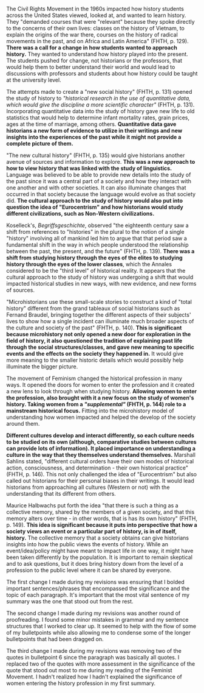 The Civil Rights Movement in the 1960s impacted how history students across the United States viewed, looked at, and wanted to learn history. They "demanded courses that were "relevant" because they spoke directly to the concerns of their own lives: classes on the history of Vietnam, to explain the origins of the war there, courses on the history of radical movements in the past, and on Africa and Latin America" (FHTH, p. 129). **There was a call for a change in how students wanted to approach history.** They wanted to understand how history played into the present. The students pushed for change, not historians or the professors, that would help them to better understand their world and would lead to discussions with professors and students about how history could be taught at the university level. 

The attempts made to create a "new social history" (FHTH, p. 131) opened the study of history to *"historical research in the use of quantitative data, which would give the discipline a more scientific character"* (FHTH, p. 131). Incorporating quantitative data into the study of history gave new life to old statistics that would help to determine infant mortality rates, grain prices, ages at the time of marriage, among others. **Quantitative data gave historians a new form of evidence to utilize in their writings and new insights into the experiences of the past while it might not provide a complete picture of them.**

"The new cultural history" (FHTH, p. 135) would give historians another avenue of sources and information to explore. **This was a new approach to how to view history that was linked with the study of linguistics.** Language was believed to be able to provide new details into the study of the past since it was a central part of a society and how they interact with one another and with other societies. It can also illuminate changes that occurred in that society because the language would evolve as that society did. **The cultural approach to the study of history would also put into question the idea of "Eurocentrism" and how historians would study different civilizations, such as Non-Western civilizations.**

Koselleck's, *Begriffsgeschichte*, observed "the eighteenth century saw a shift from references to "histories" in the plural to the notion of a single "history" involving all of mankind led him to argue that that period saw a fundamental shift in the way in which people understood the relationship between the past, the present, and the future" (FHTH, p. 139). **There was a shift from studying history through the eyes of the elites to studying history through the eyes of the lower classes**, which the Annales considered to be the "third level" of historical reality. It appears that the cultural approach to the study of history was undergoing a shift that would impacted historical studies in new ways, with new evidence, and new forms of sources. 

"Microhistorians use these small-scale stories to construct a kind of "total history" different from the grand tableaux of social historians such as Fernand Braudel, bringing together the different aspects of their subjects' lives to show how a single incident can illuminate much broader aspects of the culture and society of the past" (FHTH, p. 140). **This is significant because microhistory not only opened a new door for exploration in the field of history, it also questioned the tradition of explaining past life through the social structures/classes, and gave new meaning to specific events and the effects on the society they happened in.** It would give more meaning to the smaller historic details which would possibly help illuminate the bigger picture.

The movement of Feminism changed the historical profession in many ways. It opened the doors for women to enter the profession and it created a new lens to look through when studying history. **Allowing women to enter the profession, also brought with it a new focus on the study of women's history. Taking women from a *"supplemental"* (FHTH, p. 144) role to a mainstream historical focus.** Fitting into the microhistory model of understanding how women impacted and helped the develop of the society around them.

**Different cultures develop and interact differently, so each culture needs to be studied on its own (although, comparative studies between cultures can provide lots of information). It placed importance on understanding a culture in the way that they themselves understand themselves.** Marshall Sahlins stated, "different cultural orders have their own modes of historical action, consciousness, and determination - their own historical practice" (FHTH, p. 146). This not only challenged the idea of "Eurocentrism" but also called out historians for their personal biases in their writings.  It would lead historians from approaching all cultures (Western or not) with the understanding that its different from others.

Maurice Halbwachs put forth the idea "that there is such a thing as a collective memory, shared by the members of a given society, and that this memory alters over time - in other words, that is has its own history" (FHTH, p. 149). **This idea is significant because it puts into perspective that how a society views an event or a particular part of history, is in of itself, history.** The collective memory that a society obtains can give historians insights into how the public views the events of history. While an event/idea/policy might have meant to impact life in one way, it might have been taken differently by the population. It is important to remain skeptical and to ask questions, but it does bring history down from the level of a profession to the public level where it can be shared by everyone. 




The first change I made during my revisions was ensuring that I bolded important sentences/phrases that encompassed the significance and the topic of each paragraph. It's important that the most vital sentence of my summary was the one that stood out from the rest. 

The second change I made during my revisions was another round of proofreading. I found some minor mistakes in grammar and my sentence structures that I worked to clear up. It seemed to help with the flow of some of my bulletpoints while also allowing me to condense some of the longer bulletpoints that had been dragged on. 

The third change I made during my revisions was removing two of the quotes in bulletpoint 6 since the paragraph was basically all quotes. I replaced two of the quotes with more assessment in the significance of the quote that stood out most to me during my reading of the Feminist Movement. I hadn't realized how I hadn't explained the significance of women entering the history profession in my first summary. 
